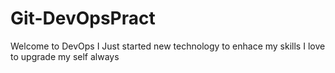 # Git-DevOpsPract

Welcome to DevOps 
I Just started new technology to enhace my skills 
I love to upgrade my self always
